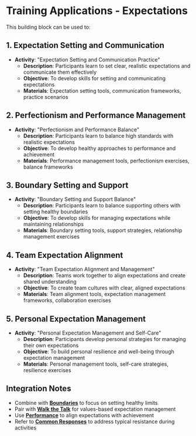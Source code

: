 # Training Applications - Expectations

This building block can be used to:

## 1. Expectation Setting and Communication
- **Activity**: "Expectation Setting and Communication Practice"
  - **Description**: Participants learn to set clear, realistic expectations and communicate them effectively
  - **Objective**: To develop skills for setting and communicating expectations
  - **Materials**: Expectation setting tools, communication frameworks, practice scenarios

## 2. Perfectionism and Performance Management
- **Activity**: "Perfectionism and Performance Balance"
  - **Description**: Participants learn to balance high standards with realistic expectations
  - **Objective**: To develop healthy approaches to performance and achievement
  - **Materials**: Performance management tools, perfectionism exercises, balance frameworks

## 3. Boundary Setting and Support
- **Activity**: "Boundary Setting and Support Balance"
  - **Description**: Participants learn to balance supporting others with setting healthy boundaries
  - **Objective**: To develop skills for managing expectations while maintaining relationships
  - **Materials**: Boundary setting tools, support strategies, relationship management exercises

## 4. Team Expectation Alignment
- **Activity**: "Team Expectation Alignment and Management"
  - **Description**: Teams work together to align expectations and create shared understanding
  - **Objective**: To create team cultures with clear, aligned expectations
  - **Materials**: Team alignment tools, expectation management frameworks, collaboration exercises

## 5. Personal Expectation Management
- **Activity**: "Personal Expectation Management and Self-Care"
  - **Description**: Participants develop personal strategies for managing their own expectations
  - **Objective**: To build personal resilience and well-being through expectation management
  - **Materials**: Personal management tools, self-care strategies, resilience exercises

## Integration Notes
- Combine with **[Boundaries](../boundaries/README.md)** to focus on setting healthy limits
- Pair with **[Walk the Talk](../walk-the-talk/README.md)** for values-based expectation management
- Use **[Performance](../performance/README.md)** to align expectations with achievement
- Refer to **[Common Responses](common-responses.md)** to address typical resistance during activities
